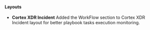 
#### Layouts
- **Cortex XDR Incident**
Added the WorkFlow section to Cortex XDR Incident layout for better playbook tasks execution monitoring.